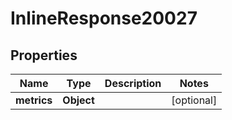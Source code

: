 # InlineResponse20027

## Properties
Name | Type | Description | Notes
------------ | ------------- | ------------- | -------------
**metrics** | **Object** |  |  [optional]
